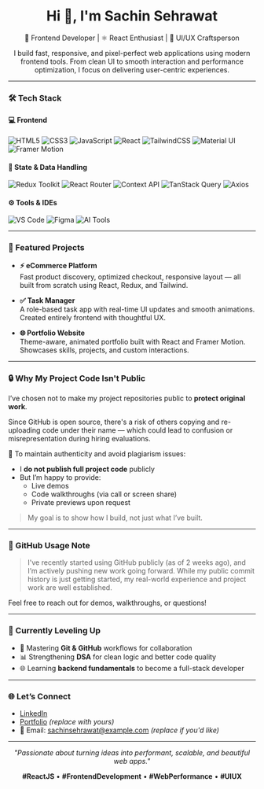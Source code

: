 <h1 align="center">Hi 👋, I'm Sachin Sehrawat</h1>

<p align="center">
  🚀 Frontend Developer | ⚛️ React Enthusiast | 🎨 UI/UX Craftsperson
</p>

<p align="center">
  I build fast, responsive, and pixel-perfect web applications using modern frontend tools. From clean UI to smooth interaction and performance optimization, I focus on delivering user-centric experiences.
</p>

---

### 🛠 Tech Stack

#### 💻 Frontend
![HTML5](https://img.shields.io/badge/HTML-E34F26?style=for-the-badge&logo=html5&logoColor=white)
![CSS3](https://img.shields.io/badge/CSS-1572B6?style=for-the-badge&logo=css3&logoColor=white)
![JavaScript](https://img.shields.io/badge/JavaScript-F7DF1E?style=for-the-badge&logo=javascript&logoColor=black)
![React](https://img.shields.io/badge/React-20232A?style=for-the-badge&logo=react&logoColor=61DAFB)
![TailwindCSS](https://img.shields.io/badge/Tailwind-06B6D4?style=for-the-badge&logo=tailwind-css&logoColor=white)
![Material UI](https://img.shields.io/badge/Material--UI-007FFF?style=for-the-badge&logo=mui&logoColor=white)
![Framer Motion](https://img.shields.io/badge/Framer--Motion-EF4F7F?style=for-the-badge&logo=framer&logoColor=white)

#### 🧠 State & Data Handling
![Redux Toolkit](https://img.shields.io/badge/Redux--Toolkit-764ABC?style=for-the-badge&logo=redux&logoColor=white)
![React Router](https://img.shields.io/badge/React--Router-CA4245?style=for-the-badge&logo=react-router&logoColor=white)
![Context API](https://img.shields.io/badge/Context--API-61DAFB?style=for-the-badge&logo=react&logoColor=white)
![TanStack Query](https://img.shields.io/badge/TanStack--Query-FF4154?style=for-the-badge&logo=react-query&logoColor=white)
![Axios](https://img.shields.io/badge/Axios-5A29E4?style=for-the-badge&logo=axios&logoColor=white)

#### ⚙️ Tools & IDEs
![VS Code](https://img.shields.io/badge/VS%20Code-007ACC?style=for-the-badge&logo=visual-studio-code&logoColor=white)
![Figma](https://img.shields.io/badge/Figma-F24E1E?style=for-the-badge&logo=figma&logoColor=white)
![AI Tools](https://img.shields.io/badge/AI%20Tools-9146FF?style=for-the-badge&logo=openai&logoColor=white)

---

### 📌 Featured Projects

- **⚡ eCommerce Platform**  
  Fast product discovery, optimized checkout, responsive layout — all built from scratch using React, Redux, and Tailwind.

- **✅ Task Manager**  
  A role-based task app with real-time UI updates and smooth animations. Created entirely frontend with thoughtful UX.

- **🌐 Portfolio Website**  
  Theme-aware, animated portfolio built with React and Framer Motion. Showcases skills, projects, and custom interactions.

---

### 🔒 Why My Project Code Isn't Public

I’ve chosen not to make my project repositories public to **protect original work**.

Since GitHub is open source, there's a risk of others copying and re-uploading code under their name — which could lead to confusion or misrepresentation during hiring evaluations.

📌 To maintain authenticity and avoid plagiarism issues:
- I **do not publish full project code** publicly
- But I’m happy to provide:
  - Live demos
  - Code walkthroughs (via call or screen share)
  - Private previews upon request

> My goal is to show how I build, not just what I’ve built.

---

### 🧭 GitHub Usage Note

> I've recently started using GitHub publicly (as of 2 weeks ago), and I’m actively pushing new work going forward. While my public commit history is just getting started, my real-world experience and project work are well established.

Feel free to reach out for demos, walkthroughs, or questions!

---

### 🔄 Currently Leveling Up

- 🔧 Mastering **Git & GitHub** workflows for collaboration  
- 📊 Strengthening **DSA** for clean logic and better code quality  
- 🌐 Learning **backend fundamentals** to become a full-stack developer

---

### 🌐 Let’s Connect

- [LinkedIn](https://www.linkedin.com/in/sachinsehrawat)
- [Portfolio](https://yourportfolio.com) *(replace with yours)*
- 📧 Email: sachinsehrawat@example.com *(replace if you'd like)*

---

<p align="center"><i>"Passionate about turning ideas into performant, scalable, and beautiful web apps."</i></p>

<p align="center">
  <b>#ReactJS</b> • <b>#FrontendDevelopment</b> • <b>#WebPerformance</b> • <b>#UIUX</b>
</p>
